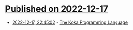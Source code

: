 # [Published on 2022-12-17](index.md)

* [2022-12-17, 22:45:02](https://lobste.rs/s/iau4ra/koka_programming_language) - [The Koka Programming Language](https://koka-lang.github.io/koka/doc/book.html)
